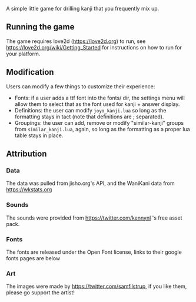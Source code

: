 A simple little game for drilling kanji that you frequently mix up.

## Running the game

The game requires love2d (https://love2d.org) to run, 
see https://love2d.org/wiki/Getting_Started for instructions on how to run for your platform.

## Modification

Users can modify a few things to customize their experience:

- Fonts: if a user adds a ttf font into the fonts/ dir, the settings menu will
allow them to select that as the font used for kanji + answer display.
- Definitions: the user can modify `joyo_kanji.lua` so long as the formatting stays in tact (note 
that definitions are ; separated).
- Groupings: the user can add, remove or modify "similar-kanji" groups from `similar_kanji.lua`, again, so long as the formatting as a proper lua table stays in place.

## Attribution

### Data

The data was pulled from jisho.org's API, and the WaniKani data from https://wkstats.org

### Sounds

The sounds were provided from https://twitter.com/kennynl 's free asset pack.

### Fonts

The fonts are released under the Open Font license, links to their google fonts pages are below

### Art

The images were made by https://twitter.com/samfilstrup, if you like them, please go support the artist!

